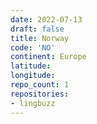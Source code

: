 ```yaml
---
date: 2022-07-13
draft: false
title: Norway
code: 'NO'
continent: Europe
latitude:
longitude:
repo_count: 1
repositories:
- lingbuzz
---
```



